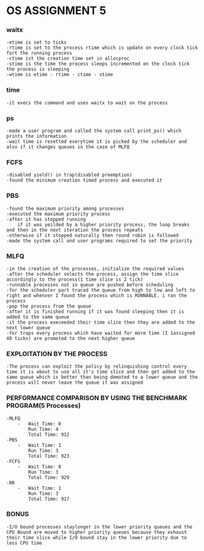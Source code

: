 # OS ASSIGNMENT 5

### waitx
	-etime is set to ticks
	-rtime is set to the process rtime which is update on every clock tick fort the running process
	-ctime ist the creation time set in allocproc
	-stime is the time the process sleeps incremented on the clock tick the process is sleeping
	-wtime is etime - rtime - ctime - stime

### time
	-it execs the command and uses waitx to wait on the process

### ps
	-made a user program and called the system call print_ps() which prints the information
	-wait time is resetted everytime it is picked by the scheduler and also if it changes queues in the case of MLFQ

### FCFS
	-disabled yield() in trap(disabled preemption)
	-found the minimum creation timed process and executed it
### PBS
	-found the maximum priority among processes
	-executed the maximum priority process
	-after it has stopped running
		if it was yeilded by a higher priority process, the loop breaks and then in the next iteration the process repeats
	-otherwise if it stopped naturally then round robin is followed
	-made the system call and user programs required to set the priority

### MLFQ
	-in the creation of the processes, initialize the required values
	-after the scheduler selects the process, assign the time slice accordingly to the process(1 time slice is 2 tick)
	-runnable processes not in queue are pushed before scheduling
	-for the scheduler part traced the queue from high to low and left to right and whenver I found the process which is RUNNABLE, i ran the process
	-pop the process from the queue
	-after it is finished running if it was found sleeping then it is added to the same queue
	-it the process execeeded their time slice then they are added to the next lower queue
	-for traps every process which have waited for more time (I 1assigned 40 ticks) are promoted to the next higher queue

### EXPLOITATION BY THE PROCESS
	-The process can exploit the policy by relinquishing control every time it is about to use all it's time slice and then get added to the same queue which is better than being demoted to a lower queue and the process will never leave the queue it was assigned

### PERFORMANCE COMPARISON BY USING THE BENCHMARK PROGRAM(5 Processes)
	-MLFQ
		-	Wait Time: 0
			Run Time: 4
			Total Time: 912
	-PBS
		-	Wait Time: 1
			Run Time: 3
			Total Time: 923
	-FCFS
		-	Wait Time: 0
			Run Time: 3
			Total Time: 929
	-RR
		-	Wait Time: 1
			Run Time: 3
			Total Time: 917
### BONUS
	-I/O bound processes staylonger in the lower priority queues and the CPU Bound are moved to higher priority queues because they exhaust their time slice while I/O bound stay in the lower priority due to less CPU time